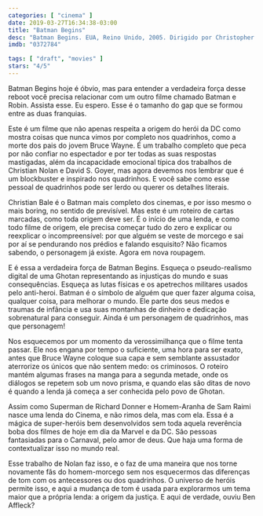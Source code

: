 ```yaml
---
categories: [ "cinema" ]
date: 2019-03-27T16:34:38-03:00
title: "Batman Begins"
desc: "Batman Begins. EUA, Reino Unido, 2005. Dirigido por Christopher Nolan, escrito por Nolan e David S. Goyer baseado nos personagens de quadrinhos de Bob Kane. Com Christian Bale, Michael Caine, Ken Watanabe, Liam Neeson, Katie Holmes, Tom Wilkinson, Cillian Murphy."
imdb: "0372784"

tags: [ "draft", "movies" ]
stars: "4/5"
---
```

Batman Begins hoje é óbvio, mas para entender a verdadeira força desse reboot você precisa relacionar com um outro filme chamado Batman e Robin. Assista esse. Eu espero. Esse é o tamanho do gap que se formou entre as duas franquias.

Este é um filme que não apenas respeita a origem do herói da DC como mostra coisas que nunca vimos por completo nos quadrinhos, como a morte dos pais do jovem Bruce Wayne. É um trabalho completo que peca por não confiar no espectador e por ter todas as suas respostas mastigadas, além da incapacidade emocional típica dos trabalhos de Christian Nolan e David S. Goyer, mas agora devemos nos lembrar que é um blockbuster e inspirado nos quadrinhos. E você sabe como esse pessoal de quadrinhos pode ser lerdo ou querer os detalhes literais.

Christian Bale é o Batman mais completo dos cinemas, e por isso mesmo o mais boring, no sentido de previsível. Mas este é um roteiro de cartas marcadas, como toda origem deve ser. É o início de uma lenda, e como todo filme de origem, ele precisa começar tudo do zero e explicar ou reexplicar o incompreensível: por que alguém se veste de morcego e sai por aí se pendurando nos prédios e falando esquisito? Não ficamos sabendo, o personagem já existe. Agora em nova roupagem.

E é essa a verdadeira força de Batman Begins. Esqueça o pseudo-realismo digital de uma Ghotan representando as injustiças do mundo e suas consequências. Esqueça as lutas físicas e os apetrechos militares usados pelo anti-heroi. Batman é o símbolo de alguém que quer fazer alguma coisa, qualquer coisa, para melhorar o mundo. Ele parte dos seus medos e traumas de infância e usa suas montanhas de dinheiro e dedicação sobrenatural para conseguir. Ainda é um personagem de quadrinhos, mas que personagem!

Nos esquecemos por um momento da verossimilhança que o filme tenta passar. Ele nos engana por tempo o suficiente, uma hora para ser exato, antes que Bruce Wayne coloque sua capa e sem semblante assustador aterrorize os únicos que não sentem medo: os criminosos. O roteiro mantém algumas frases na manga para a segunda metade, onde os diálogos se repetem sob um novo prisma, e quando elas são ditas de novo é quando a lenda já começa a ser conhecida pelo povo de Ghotan.

Assim como Superman de Richard Donner e Homem-Aranha de Sam Raimi nasce uma lenda do Cinema, e não rimos dela, mas com ela. Essa é a mágica de super-heróis bem desenvolvidos sem toda aquela reverência boba dos filmes de hoje em dia da Marvel e da DC. São pessoas fantasiadas para o Carnaval, pelo amor de deus. Que haja uma forma de contextualizar isso no mundo real.

Esse trabalho de Nolan faz isso, e o faz de uma maneira que nos torne novamente fãs do homem-morcego sem nos esquecermos das diferenças de tom com os antecessores ou dos quadrinhos. O universo de heróis permite isso, e aqui a mudança de tom é usada para explorarmos um tema maior que a própria lenda: a origem da justiça. E aqui de verdade, ouviu Ben Affleck?
